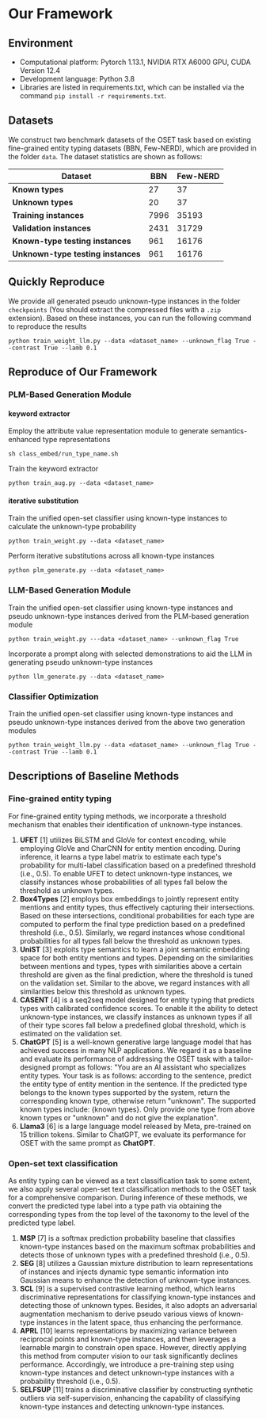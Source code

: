 # Our Framework

## Environment

* Computational platform: Pytorch 1.13.1, NVIDIA RTX A6000 GPU, CUDA Version 12.4
*  Development language: Python 3.8
* Libraries are listed in requirements.txt, which can be installed via the command `pip install -r requirements.txt`.

## Datasets

We construct two benchmark datasets of the OSET task based on existing fine-grained entity typing datasets (BBN, Few-NERD), which are provided in the folder `data`. The dataset statistics are shown as follows:

| **Dataset**                        | **BBN** | **Few-NERD** |
| ---------------------------------- | ------- | ------------ |
| **Known types**                    | 27      | 37           |
| **Unknown types**                  | 20      | 37           |
| **Training instances**             | 7996    | 35193        |
| **Validation instances**           | 2431    | 31729        |
| **Known-type testing instances**   | 961     | 16176        |
| **Unknown-type testing instances** | 961     | 16176        |

## Quickly Reproduce

We provide all generated pseudo unknown-type instances in the folder `checkpoints` (You should extract the compressed files with a `.zip` extension). Based on these instances, you can run the following command to reproduce the results

```
python train_weight_llm.py --data <dataset_name> --unknown_flag True --contrast True --lamb 0.1
```



## Reproduce of Our Framework

### PLM-Based Generation Module

#### keyword extractor

Employ the attribute value representation module to generate semantics-enhanced type representations

```
sh class_embed/run_type_name.sh
```

Train the keyword extractor

```
python train_aug.py --data <dataset_name>
```

#### iterative substitution

Train the unified open-set classifier using  known-type instances to calculate the unknown-type probability


```
python train_weight.py --data <dataset_name>
```

Perform iterative substitutions across all known-type instances

```
python plm_generate.py --data <dataset_name>
```

### LLM-Based Generation Module

Train the unified open-set classifier using  known-type instances and pseudo unknown-type instances derived from the PLM-based generation module

```
python train_weight.py ---data <dataset_name> --unknown_flag True
```

Incorporate a prompt along with selected demonstrations to aid the LLM in generating pseudo unknown-type instances

```
python llm_generate.py --data <dataset_name> 
```

### Classifier Optimization

Train the unified open-set classifier using  known-type instances and pseudo unknown-type instances derived from the above two generation modules

```
python train_weight_llm.py --data <dataset_name> --unknown_flag True --contrast True --lamb 0.1
```
## Descriptions of Baseline Methods
### Fine-grained entity typing
For fine-grained entity typing methods, we incorporate a threshold mechanism that enables their identification of unknown-type instances.
1. **UFET** [1] utilizes BiLSTM and GloVe for context encoding, while employing GloVe and CharCNN for entity mention encoding. During inference, it learns a type label matrix to estimate each type's probability for multi-label classification based on a predefined threshold (i.e., 0.5). To enable UFET to detect unknown-type instances, we classify instances whose probabilities of all types fall below the threshold as unknown types.
2. **Box4Types** [2] employs box embeddings to jointly represent entity mentions and entity types, thus effectively capturing their intersections. Based on these intersections, conditional probabilities for each type are computed to perform the final type prediction based on a predefined threshold (i.e., 0.5). Similarly, we regard instances whose conditional probabilities for all types fall below the threshold as unknown types.
3. **UniST** [3] exploits type semantics to learn a joint semantic embedding space for both entity mentions and types. Depending on the similarities between mentions and types, types with similarities above a certain threshold are given as the final prediction, where the threshold is tuned on the validation set. Similar to the above, we regard instances with all similarities below this threshold as unknown types.
4. **CASENT** [4] is a seq2seq model designed for entity typing that predicts types with calibrated confidence scores. To enable it the ability to detect unknown-type instances, we classify instances as unknown types if all of their type scores fall below a predefined global threshold, which is estimated on the validation set.
5. **ChatGPT** [5] is a well-known generative large language model that has achieved success in many NLP applications. We regard it as a baseline and evaluate its performance of addressing the OSET task with a tailor-designed prompt as follows: "You are an AI assistant who specializes entity types. Your task is as follows: according to the sentence, predict the entity type of entity mention in the sentence. If the predicted type belongs to the known types supported by the system, return the corresponding known type, otherwise return "unknown". The supported known types include: {known types}. Only provide one type from above known types or "unknown" and do not give the explanation".
6. **Llama3** [6] is a large language model released by Meta, pre-trained on 15 trillion tokens. Similar to ChatGPT, we evaluate its performance for OSET  with the same prompt as **ChatGPT**.

### Open-set text classification 
As entity typing can be viewed as a text classification task to some extent, we also apply several open-set text classification methods to the OSET task for a comprehensive comparison. During inference of these methods, we convert the predicted type label into a type path via obtaining the corresponding types from the top level of the taxonomy to the level of the predicted type label.
1. **MSP** [7] is a softmax prediction probability baseline that classifies known-type instances based on the maximum softmax probabilities and detects those of unknown types with a predefined threshold (i.e., 0.5).
2. **SEG** [8] utilizes a Gaussian mixture distribution to learn representations of instances and injects dynamic type semantic information into Gaussian means to enhance the detection of unknown-type instances.
3. **SCL** [9] is a supervised contrastive learning method, which learns discriminative representations for classifying known-type instances and detecting those of unknown types. Besides, it also adopts an adversarial augmentation mechanism to derive pseudo various views of known-type instances in the latent space, thus enhancing the performance.
4. **APRL** [10] learns representations by maximizing variance between reciprocal points and known-type instances, and then leverages a learnable margin to constrain open space. However, directly applying this method from computer vision to our task significantly declines performance. Accordingly, we introduce a pre-training step using known-type instances and detect unknown-type instances with a probability threshold (i.e., 0.5). 
5. **SELFSUP** [11] trains a discriminative classifier by constructing synthetic outliers via self-supervision, enhancing the capability of classifying known-type instances and detecting unknown-type instances.
